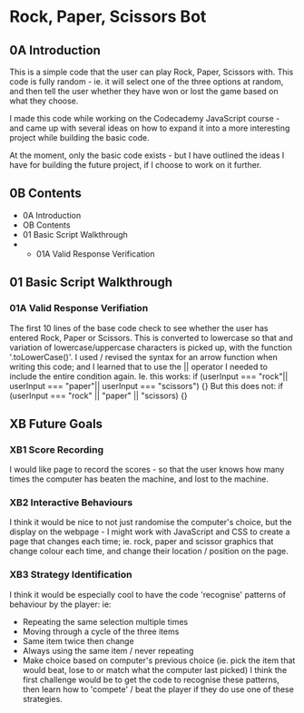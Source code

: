 # Rock, Paper, Scissors Bot 
## 0A Introduction
This is a simple code that the user can play Rock, Paper, Scissors with. This code is fully random - ie. it will select one of the three options at random, and then tell the user whether they have won or lost the game based on what they choose.

I made this code while working on the Codecademy JavaScript course - and came up with several ideas on how to expand it into a more interesting project while building the basic code.

At the moment, only the basic code exists - but I have outlined the ideas I have for building the future project, if I choose to work on it further.

## 0B Contents
- 0A Introduction
- OB Contents
- 01 Basic Script Walkthrough
- - 01A Valid Response Verification

## 01 Basic Script Walkthrough
### 01A Valid Response Verifiation
The first 10 lines of the base code check to see whether the user has entered Rock, Paper or Scissors. This is converted to lowercase so that and variation of lowercase/uppercase characters is picked up, with the function '.toLowerCase()'. I used / revised the syntax for an arrow function when writing this code; and I learned that to use the || operator I needed to include the entire condition again. Ie. this works:
         if (userInput === "rock"|| userInput === "paper"|| userInput === "scissors") {}
But this does not:
        if (userInput === "rock" || "paper" || "scissors) {}


## XB Future Goals
### XB1 Score Recording
I would like page to record the scores - so that the user knows how many times the computer has beaten the machine, and lost to the machine.

### XB2 Interactive Behaviours
I think it would be nice to not just randomise the computer's choice, but the display on the webpage - I might work with JavaScript and CSS to create a page that changes each time; ie. rock, paper and scissor graphics that change colour each time, and change their location / position on the page.

### XB3 Strategy Identification
I think it would be especially cool to have the code 'recognise' patterns of behaviour by the player: ie:
 - Repeating the same selection multiple times
 - Moving through a cycle of the three items
 - Same item twice then change
 - Always using the same item / never repeating
 - Make choice based on computer's previous choice (ie. pick the item that would beat, lose to or match what the computer last picked)
I think the first challenge would be to get the code to recognise these patterns, then learn how to 'compete' / beat the player if they do use one of these strategies.